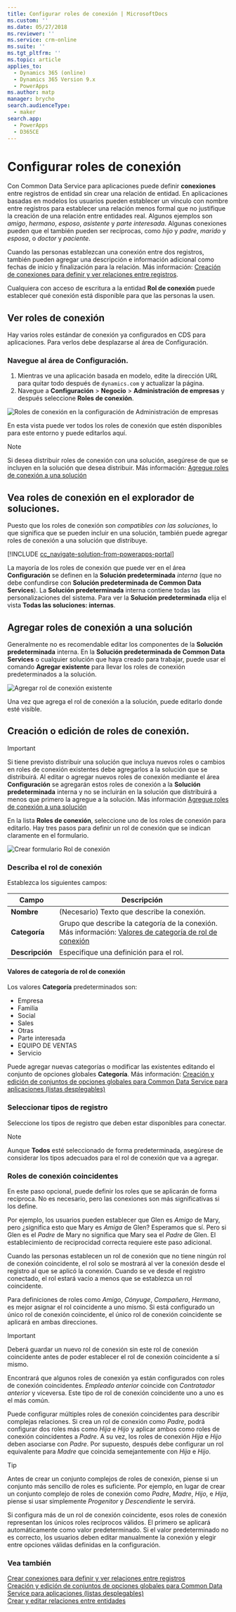 ```yaml
---
title: Configurar roles de conexión | MicrosoftDocs
ms.custom: ''
ms.date: 05/27/2018
ms.reviewer: ''
ms.service: crm-online
ms.suite: ''
ms.tgt_pltfrm: ''
ms.topic: article
applies_to:
  - Dynamics 365 (online)
  - Dynamics 365 Version 9.x
  - PowerApps
ms.author: matp
manager: brycho
search.audienceType:
  - maker
search.app:
  - PowerApps
  - D365CE
---
```

# <a name="configure-connection-roles"></a>Configurar roles de conexión

Con Common Data Service para aplicaciones puede definir **conexiones** entre registros de entidad sin crear una relación de entidad. En aplicaciones basadas en modelos los usuarios pueden establecer un vínculo con nombre entre registros para establecer una relación menos formal que no justifique la creación de una relación entre entidades real. Algunos ejemplos son *amigo*, *hermano*, *esposo*, *asistente* y *parte interesada*. Algunas conexiones pueden que el también pueden ser recíprocas, como *hijo* y *padre*, *marido* y *esposa*, o *doctor* y *paciente*.

Cuando las personas establezcan una conexión entre dos registros, también pueden agregar una descripción e información adicional como fechas de inicio y finalización para la relación. Más información: [Creación de conexiones para definir y ver relaciones entre registros](/dynamics365/customer-engagement/basics/create-connections-view-relationships-between-records).

Cualquiera con acceso de escritura a la entidad **Rol de conexión** puede establecer qué conexión está disponible para que las personas la usen.

## <a name="view-connection-roles"></a>Ver roles de conexión

Hay varios roles estándar de conexión ya configurados en CDS para aplicaciones. Para verlos debe desplazarse al área de Configuración. 

### <a name="navigate-to-the-settings-area"></a>Navegue al área de Configuración.

1. Mientras ve una aplicación basada en modelo, edite la dirección URL para quitar todo después de `dynamics.com` y actualizar la página.
1. Navegue a **Configuración** > **Negocio** > **Administración de empresas** y después seleccione **Roles de conexión**.

![Roles de conexión en la configuración de Administración de empresas](media/navigate-settings-connection-roles.png)

En esta vista puede ver todos los roles de conexión que estén disponibles para este entorno y puede editarlos aquí.

> [!NOTE]
> Si desea distribuir roles de conexión con una solución, asegúrese de que se incluyen en la solución que desea distribuir. Más información: [Agregue roles de conexión a una solución](#add-connection-roles-to-a-solution)

## <a name="view-connection-roles-in-the-solution-explorer"></a>Vea roles de conexión en el explorador de soluciones.

Puesto que los roles de conexión son *compatibles con las soluciones*, lo que significa que se pueden incluir en una solución, también puede agregar roles de conexión a una solución que distribuye.

[!INCLUDE [cc_navigate-solution-from-powerapps-portal](../../includes/cc_navigate-solution-from-powerapps-portal.md)]

La mayoría de los roles de conexión que puede ver en el área **Configuración** se definen en la **Solución predeterminada** *interna* (que no debe confundirse con **Solución predeterminada de Common Data Services**). La **Solución predeterminada** interna contiene todas las personalizaciones del sistema. Para ver la **Solución predeterminada** elija el vista **Todas las soluciones: internas**.

## <a name="add-connection-roles-to-a-solution"></a>Agregar roles de conexión a una solución

Generalmente no es recomendable editar los componentes de la **Solución predeterminada** interna. En la **Solución predeterminada de Common Data Services** o cualquier solución que haya creado para trabajar, puede usar el comando **Agregar existente** para llevar los roles de conexión predeterminados a la solución.

![Agregar rol de conexión existente](media/add-existing-connection-role.png)

Una vez que agrega el rol de conexión a la solución, puede editarlo donde esté visible.

## <a name="create-or-edit-connection-roles"></a>Creación o edición de roles de conexión.

> [!IMPORTANT]
> Si tiene previsto distribuir una solución que incluya nuevos roles o cambios en roles de conexión existentes debe agregarlos a la solución que se distribuirá. Al editar o agregar nuevos roles de conexión mediante el área **Configuración** se agregarán estos roles de conexión a la **Solución predeterminada** interna y no se incluirán en la solución que distribuirá a menos que primero la agregue a la solución. Más información [Agregue roles de conexión a una solución](#add-connection-roles-to-a-solution)

En la lista **Roles de conexión**, seleccione uno de los roles de conexión para editarlo.
Hay tres pasos para definir un rol de conexión que se indican claramente en el formulario.

![Crear formulario Rol de conexión](media/create-connection-role-form.png)

### <a name="describe-the-connection-role"></a>Describa el rol de conexión

Establezca los siguientes campos:

|Campo|Descripción|
|--|--|
|**Nombre**|(Necesario) Texto que describe la conexión.|
|**Categoría**|Grupo que describe la categoría de la conexión. Más información: [Valores de categoría de rol de conexión](#connection-role-category-values)|
|**Descripción**|Especifique una definición para el rol.|

#### <a name="connection-role-category-values"></a>Valores de categoría de rol de conexión

Los valores **Categoría** predeterminados son:
- Empresa
- Familia
- Social
- Sales
- Otras
- Parte interesada
- EQUIPO DE VENTAS
- Servicio

Puede agregar nuevas categorías o modificar las existentes editando el conjunto de opciones globales **Categoría**. Más información: [Creación y edición de conjuntos de opciones globales para Common Data Service para aplicaciones (listas desplegables)](create-edit-global-option-sets.md)

### <a name="select-record-types"></a>Seleccionar tipos de registro

Seleccione los tipos de registro que deben estar disponibles para conectar.

> [!NOTE]
> Aunque **Todos** esté seleccionado de forma predeterminada, asegúrese de considerar los tipos adecuados para el rol de conexión que va a agregar.

### <a name="matching-connection-roles"></a>Roles de conexión coincidentes

En este paso opcional, puede definir los roles que se aplicarán de forma recíproca. No es necesario, pero las conexiones son más significativas si los define.

Por ejemplo, los usuarios pueden establecer que Glen es *Amigo* de Mary, pero ¿significa esto que Mary es *Amiga* de Glen? Esperamos que sí. Pero si Glen es el *Padre* de Mary no significa que Mary sea el *Padre* de Glen. El establecimiento de reciprocidad correcta requiere este paso adicional.

Cuando las personas establecen un rol de conexión que no tiene ningún rol de conexión coincidente, el rol solo se mostrará al ver la conexión desde el registro al que se aplicó la conexión. Cuando se ve desde el registro conectado, el rol estará vacío a menos que se establezca un rol coincidente.

Para definiciones de roles como *Amigo*, *Cónyuge*, *Compañero*, *Hermano*, es mejor asignar el rol coincidente a uno mismo. Si está configurado un único rol de conexión coincidente, el único rol de conexión coincidente se aplicará en ambas direcciones.

> [!IMPORTANT]
> Deberá guardar un nuevo rol de conexión sin este rol de conexión coincidente antes de poder establecer el rol de conexión coincidente a sí mismo.

Encontrará que algunos roles de conexión ya están configurados con roles de conexión coincidentes. *Empleado anterior* coincide con *Contratador anterior* y viceversa. Este tipo de rol de conexión coincidente uno a uno es el más común.

Puede configurar múltiples roles de conexión coincidentes para describir complejas relaciones. Si crea un rol de conexión como *Padre*, podrá configurar dos roles más como *Hija* e *Hijo* y aplicar ambos como roles de conexión coincidentes a *Padre*. A su vez, los roles de conexión *Hija* e *Hijo* deben asociarse con *Padre*. Por supuesto, después debe configurar un rol equivalente para *Madre* que coincida semejantemente con *Hija* e *Hijo*.

> [!TIP]
> Antes de crear un conjunto complejos de roles de conexión, piense si un conjunto más sencillo de roles es suficiente. Por ejemplo, en lugar de crear un conjunto complejo de roles de conexión como *Padre*, *Madre*, *Hijo*, e *Hija*, piense si usar simplemente *Progenitor* y *Descendiente* le servirá.

Si configura más de un rol de conexión coincidente, esos roles de conexión representan los únicos roles recíprocos válidos. El primero se aplicará automáticamente como valor predeterminado. Si el valor predeterminado no es correcto, los usuarios deben editar manualmente la conexión y elegir entre opciones válidas definidas en la configuración.

### <a name="see-also"></a>Vea también
<!-- This is in the basics guide. It needs to be migrated -->
[Crear conexiones para definir y ver relaciones entre registros](/dynamics365/customer-engagement/basics/create-connections-view-relationships-between-records)<br />
[Creación y edición de conjuntos de opciones globales para Common Data Service para aplicaciones (listas desplegables)](create-edit-global-option-sets.md)<br />
[Crear y editar relaciones entre entidades](create-edit-entity-relationships.md)


